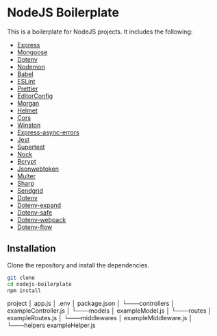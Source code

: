 # NodeJS Boilerplate

This is a boilerplate for NodeJS projects. It includes the following:

- [Express](https://expressjs.com/)
- [Mongoose](https://mongoosejs.com/)
- [Dotenv](https://www.npmjs.com/package/dotenv)
- [Nodemon](https://www.npmjs.com/package/nodemon)
- [Babel](https://babeljs.io/)
- [ESLint](https://eslint.org/)
- [Prettier](https://prettier.io/)
- [EditorConfig](https://editorconfig.org/)
- [Morgan](https://www.npmjs.com/package/morgan)
- [Helmet](https://www.npmjs.com/package/helmet)
- [Cors](https://www.npmjs.com/package/cors)
- [Winston](https://www.npmjs.com/package/winston)
- [Express-async-errors](https://www.npmjs.com/package/express-async-errors)
- [Jest](https://jestjs.io/)
- [Supertest](https://www.npmjs.com/package/supertest)
- [Nock](https://www.npmjs.com/package/nock)
- [Bcrypt](https://www.npmjs.com/package/bcrypt)
- [Jsonwebtoken](https://www.npmjs.com/package/jsonwebtoken)
- [Multer](https://www.npmjs.com/package/multer)
- [Sharp](https://www.npmjs.com/package/sharp)
- [Sendgrid](https://www.npmjs.com/package/@sendgrid/mail)
- [Dotenv](https://www.npmjs.com/package/dotenv)
- [Dotenv-expand](https://www.npmjs.com/package/dotenv-expand)
- [Dotenv-safe](https://www.npmjs.com/package/dotenv-safe)
- [Dotenv-webpack](https://www.npmjs.com/package/dotenv-webpack)
- [Dotenv-flow](https://www.npmjs.com/package/dotenv-flow)

## Installation

Clone the repository and install the dependencies.

```bash
git clone
cd nodejs-boilerplate
npm install
```

project
│ app.js
│ .env
│ package.json
│
└───controllers
│ exampleController.js
│
└───models
│ exampleModel.js
│
└───routes
│ exampleRoutes.js
│
└───middlewares
│ exampleMiddleware.js
│
└───helpers
exampleHelper.js

